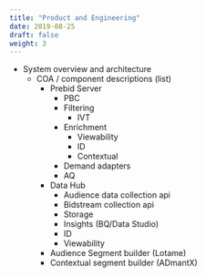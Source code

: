 ```yaml
---
title: "Product and Engineering"
date: 2019-08-25
draft: false
weight: 3
---
```


- System overview and architecture
    - COA / component descriptions (list)
        - Prebid Server
            - PBC
            - Filtering
                - IVT
            - Enrichment
                - Viewability
                - ID
                - Contextual
            - Demand adapters
            - AQ
        - Data Hub
            - Audience data collection api
            - Bidstream collection api
            - Storage
            - Insights (BQ/Data Studio)
            - ID
            - Viewability
        - Audience Segment builder (Lotame)
        - Contextual segment builder (ADmantX)